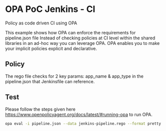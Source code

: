 # OPA PoC Jenkins - CI
Policy as code driven CI using OPA

This example shows how OPA can enforce the requirements for pipeline.json file
Instead of checking policies at CI level within the shared libraries in an ad-hoc way you can leverage OPA. OPA enables you to make your implicit policies explicit and declarative.

## Policy
The rego file checks for 2 key params: app_name & app_type in the pipeline.json that Jenkinsfile can reference.

## Test
Please follow the steps given here https://www.openpolicyagent.org/docs/latest/#running-opa to run OPA.

```bash
opa eval -i pipeline.json --data jenkins-pipeline.rego --format pretty --fail-defined data.opa.jenkins.pipeline
```
